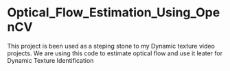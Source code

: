 # Optical_Flow_Estimation_Using_OpenCV
This project is been used as a steping stone to my Dynamic texture video projects. We are using this code to estimate optical flow and use it leater for Dynamic Texture Identification
